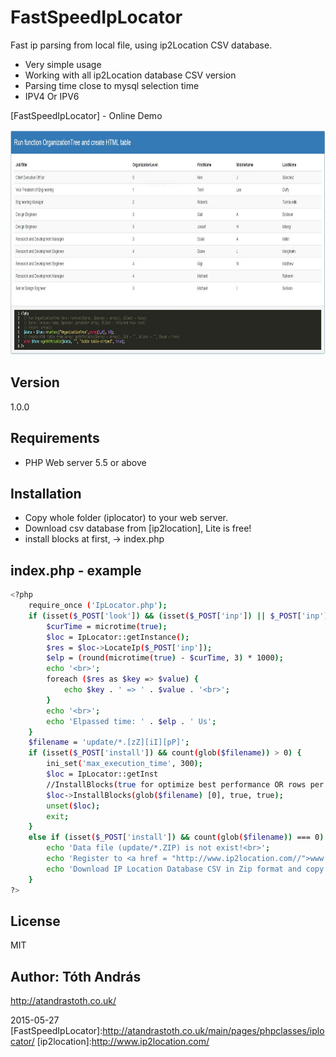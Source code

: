 ﻿FastSpeedIpLocator
==================

Fast ip parsing from local file, using ip2Location CSV database.

- Very simple usage
- Working with all ip2Location database CSV version
- Parsing time close to mysql selection time
- IPV4 Or IPV6

[FastSpeedIpLocator] - Online Demo 

<img src = "capture.jpg" width="640" height="360"/>

Version
----

1.0.0

Requirements
----
- PHP Web server 5.5 or above

Installation
----
- Copy whole folder (iplocator) to your web server.
- Download csv database from [ip2location], Lite is free!
- install blocks at first, -> index.php

index.php - example
--------------

```sh
<?php
	require_once ('IpLocator.php');
	if (isset($_POST['look']) && (isset($_POST['inp']) || $_POST['inp'] != '')) {
    	$curTime = microtime(true);
    	$loc = IpLocator::getInstance();
    	$res = $loc->LocateIp($_POST['inp']);
    	$elp = (round(microtime(true) - $curTime, 3) * 1000);
    	echo '<br>';
    	foreach ($res as $key => $value) {
        	echo $key . ' => ' . $value . '<br>';
    	}
    	echo '<br>';
    	echo 'Elpassed time: ' . $elp . ' Us';
	}
	$filename = 'update/*.[zZ][iI][pP]';
	if (isset($_POST['install']) && count(glob($filename)) > 0) {
		ini_set('max_execution_time', 300);
    	$loc = IpLocator::getInst	            
    	//InstallBlocks(true for optimize best performance OR rows per indexed file, true for delete temp files);15.6965
    	$loc->InstallBlocks(glob($filename) [0], true, true);
    	unset($loc);
    	exit;
	} 
	else if (isset($_POST['install']) && count(glob($filename)) === 0) {
    	echo 'Data file (update/*.ZIP) is not exist!<br>';
    	echo 'Register to <a href = "http://www.ip2location.com//">www.ip2location.com</a><br>';
    	echo 'Download IP Location Database CSV in Zip format and copy to update folder.';
	}
?>
```

License
----
MIT

Author: Tóth András
---
http://atandrastoth.co.uk/

2015-05-27
[FastSpeedIpLocator]:http://atandrastoth.co.uk/main/pages/phpclasses/iplocator/
[ip2location]:http://www.ip2location.com/

